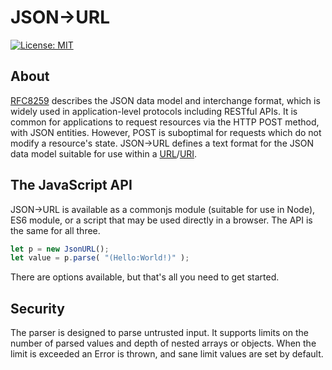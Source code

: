 # JSON&#x2192;URL
[![License: MIT](https://img.shields.io/github/license/jsonurl/jsonurl-js.svg?label=License)][license]

## About
[RFC8259][RFC8259] describes the JSON data model and interchange format, which is widely
used in application-level protocols including RESTful APIs. It is common for
applications to request resources via the HTTP POST method, with JSON entities.
However, POST is suboptimal for requests which do not modify a resource's
state. JSON&#x2192;URL defines a text format for the JSON data model suitable
for use within a [URL][RFC1738]/[URI][RFC3986].

## The JavaScript API
JSON&#x2192;URL is available as a commonjs module (suitable for use in Node), ES6
module, or a script that may be used directly in a browser. The API is the
same for all three.
```js
let p = new JsonURL();
let value = p.parse( "(Hello:World!)" );
```
There are options available, but that's all you need to get started.

## Security
The parser is designed to parse untrusted input. It supports limits on
the number of parsed values and depth of nested arrays or objects.
When the limit is exceeded an Error is thrown, and sane limit values are
set by default.

[RFC8259]: https://tools.ietf.org/html/rfc8259
[RFC3986]: https://tools.ietf.org/html/rfc3986
[RFC1738]: https://tools.ietf.org/html/rfc1738
[license]: https://opensource.org/licenses/MIT
